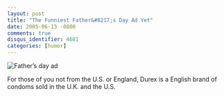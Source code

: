 ```yaml
---
layout: post
title: "The Funniest Father&#8217;s Day Ad Yet"
date: 2005-06-13 -0800
comments: true
disqus_identifier: 4681
categories: [humor]
---
```

![Father’s day ad](http://haacked.com/images/durex.jpg)

For those of you not from the U.S. or England, Durex is a English brand
of condoms sold in the U.K. and the U.S.

